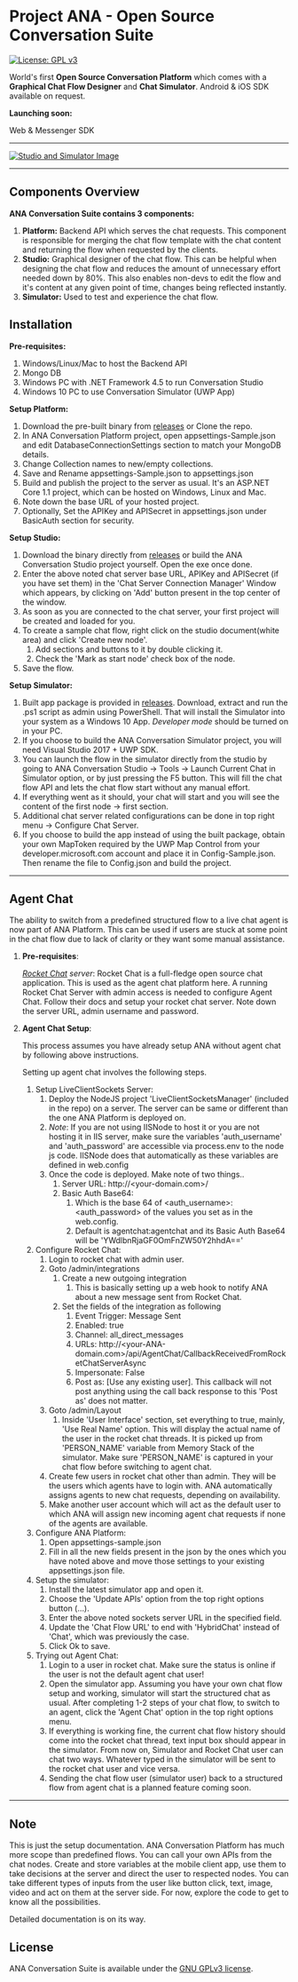 # Project ANA - Open Source Conversation Suite

[![License: GPL v3](https://img.shields.io/badge/License-GPL%20v3-blue.svg)](http://www.gnu.org/licenses/gpl-3.0)

World's first **Open Source Conversation Platform** which comes with a **Graphical Chat Flow Designer** and **Chat Simulator**.
Android & iOS SDK available on request. 

**Launching soon:**
 
Web & Messenger SDK

----------

[![Studio and Simulator Image](https://github.com/Kitsune-tools/ProjectANA/blob/master/Assets/anaflow.png)](https://github.com/Kitsune-tools/ProjectANA/blob/master/Assets/anaflow.png)

----------



## Components Overview

**ANA Conversation Suite contains 3 components:**

1.  **Platform:** Backend API which serves the chat requests. This component is responsible for merging the chat flow template with the chat content and returning the flow when requested by the clients.
2.  **Studio:** Graphical designer of the chat flow. This can be helpful when designing the chat flow and reduces the amount of unnecessary effort needed down by 80%. This also enables non-devs to edit the flow and it's content at any given point of time, changes being reflected instantly.
3.  **Simulator:** Used to test and experience the chat flow.

## Installation

**Pre-requisites:**

1.  Windows/Linux/Mac to host the Backend API
2.  Mongo DB
3.  Windows PC with .NET Framework 4.5 to run Conversation Studio
4.  Windows 10 PC to use Conversation Simulator (UWP App)

**Setup Platform:**

1.  Download the pre-built binary from [releases](https://github.com/Kitsune-tools/ProjectANA/releases/latest) or Clone the repo.
2.  In ANA Conversation Platform project, open appsettings-Sample.json and edit DatabaseConnectionSettings section to match your MongoDB details.
3.  Change Collection names to new/empty collections.
4.  Save and Rename appsettings-Sample.json to appsettings.json
5.  Build and publish the project to the server as usual. It's an ASP.NET Core 1.1 project, which can be hosted on Windows, Linux and Mac.
6.  Note down the base URL of your hosted project.
7.  Optionally, Set the APIKey and APISecret in appsettings.json under BasicAuth section for security.

**Setup Studio:**

1.  Download the binary directly from [releases](https://github.com/Kitsune-tools/ProjectANA/releases/latest) or build the ANA Conversation Studio project yourself. Open the exe once done.
2.  Enter the above noted chat server base URL, APIKey and APISecret (if you have set them) in the 'Chat Server Connection Manager' Window which appears, by clicking on 'Add' button present in the top center of the window.
3.  As soon as you are connected to the chat server, your first project will be created and loaded for you. 
4.  To create a sample chat flow, right click on the studio document(white area) and click 'Create new node'.
    1.  Add sections and buttons to it by double clicking it.
    2.  Check the 'Mark as start node' check box of the node. 
3.  Save the flow.

**Setup Simulator:**

1.  Built app package is provided in [releases](https://github.com/Kitsune-tools/ProjectANA/releases/latest). Download, extract and run the .ps1 script as admin using PowerShell. That will install the Simulator into your system as a Windows 10 App. *Developer mode* should be turned on in your PC.
2.  If you choose to build the ANA Conversation Simulator project, you will need Visual Studio 2017 + UWP SDK.
3.  You can launch the flow in the simulator directly from the studio by going to ANA Conversation Studio -> Tools -> Launch Current Chat in Simulator option, or by just pressing the F5 button. This will fill the chat flow API and lets the chat flow start without any manual effort.
4.  If everything went as it should, your chat will start and you will see the content of the first node -> first section.
5.  Additional chat server related configurations can be done in top right menu -> Configure Chat Server.
6.  If you choose to build the app instead of using the built package, obtain your own MapToken required by the UWP Map Control from your developer.microsoft.com account and place it in Config-Sample.json. Then rename the file to Config.json and build the project.
----------

## Agent Chat
The ability to switch from a predefined structured flow to a live chat agent is now part of ANA Platform. This can be used if users are stuck at some point in the chat flow due to lack of clarity or they want some manual assistance.

1. **Pre-requisites**:
 
	*[Rocket Chat](https://rocket.chat/) server*: Rocket Chat is a full-fledge open source chat application. This is used as the agent chat platform here. A running Rocket Chat Server with admin access is needed to configure Agent Chat. Follow their docs and setup your rocket chat server. Note down the server URL, admin username and password.

2. **Agent Chat Setup**:
 
	This process assumes you have already setup ANA without agent chat by following above instructions.

	Setting up agent chat involves the following steps.
 
	1. Setup LiveClientSockets Server:
		1. Deploy the NodeJS project 'LiveClientSocketsManager' (included in the repo) on a server. The server can be same or different than the one ANA Platform is deployed on. 
		2. *Note*: If you are not using IISNode to host it or you are not hosting it in IIS server, make sure the variables 'auth_username' and 'auth_password' are accessible via process.env to the node js code. IISNode does that automatically as these variables are defined in web.config
		3. Once the code is deployed. Make note of two things..
			1. Server URL: http://<your-domain.com>/
			1. Basic Auth Base64:
				1. Which is the base 64 of <auth_username>:<auth_password> of the values you set as in the web.config.
				1. Default is agentchat:agentchat and its Basic Auth Base64 will be 'YWdlbnRjaGF0OmFnZW50Y2hhdA=='
	2. Configure Rocket Chat:
		1. Login to rocket chat with admin user.
		2. Goto /admin/integrations
			1. Create a new outgoing integration
				1. This is basically setting up a web hook to notify ANA about a new message sent from Rocket Chat.
			2. Set the fields of the integration as following
				1. Event Trigger: Message Sent
				2. Enabled: true
				3. Channel: all_direct_messages
				4. URLs: http://<your-ANA-domain.com>/api/AgentChat/CallbackReceivedFromRocketChatServerAsync
				5. Impersonate: False
				6. Post as: [Use any existing user]. This callback will not post anything using the call back response to this 'Post as' does not matter.
		3. Goto /admin/Layout
			1. Inside 'User Interface' section, set everything to true, mainly, 'Use Real Name' option. This will display the actual name of the user in the rocket chat threads. It is picked up from 'PERSON_NAME' variable from Memory Stack of the simulator. Make sure 'PERSON_NAME' is captured in your chat flow before switching to agent chat.
		4. Create few users in rocket chat other than admin. They will be the users which agents have to login with. ANA automatically assigns agents to new chat requests, depending on availability.
		5. Make another user account which will act as the default user to which ANA will assign new incoming agent chat requests if none of the agents are available.
	3. Configure ANA Platform:
		1. Open appsettings-sample.json
		2. Fill in all the new fields present in the json by the ones which you have noted above and move those settings to your existing appsettings.json file.
	4. Setup the simulator:
		1. Install the latest simulator app and open it.
		2. Choose the 'Update APIs' option from the top right options button (…).
		3. Enter the above noted sockets server URL in the specified field.
		4. Update the 'Chat Flow URL' to end with 'HybridChat' instead of 'Chat', which was previously the case.
		4. Click Ok to save.
	5. Trying out Agent Chat:
		1. Login to a user in rocket chat. Make sure the status is online if the user is not the default agent chat user!
		2. Open the simulator app. Assuming you have your own chat flow setup and working, simulator will start the structured chat as usual. After completing 1-2 steps of your chat flow, to switch to an agent, click the 'Agent Chat' option in the top right options menu. 
		3. If everything is working fine, the current chat flow history should come into the rocket chat thread, text input box should appear in the simulator. From now on, Simulator and Rocket Chat user can chat two ways. Whatever typed in the simulator will be sent to the rocket chat user and vice versa. 
		4. Sending the chat flow user (simulator user) back to a structured flow from agent chat is a planned feature coming soon.

----------

## Note

This is just the setup documentation. ANA Conversation Platform has much more scope than predefined flows. You can call your own APIs from the chat nodes. Create and store variables at the mobile client app, use them to take
decisions at the server and direct the user to respected nodes. You can take different types of inputs from the user like button click, text, image, video and act on them at the server side. For now, explore the code to get to know all the possibilities.

Detailed documentation is on its way.

## License

ANA Conversation Suite is available under the [GNU GPLv3 license](https://www.gnu.org/licenses/gpl-3.0.en.html).

